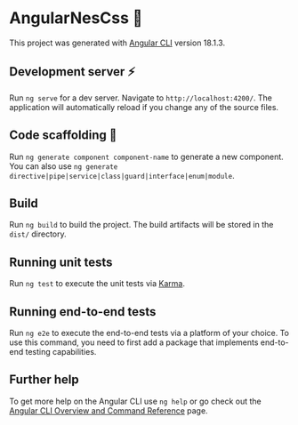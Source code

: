 # AngularNesCss 🚀

This project was generated with [Angular CLI](https://github.com/angular/angular-cli) version 18.1.3.

## Development server ⚡

Run `ng serve` for a dev server. Navigate to `http://localhost:4200/`. The application will automatically reload if you change any of the source files.

## Code scaffolding 👀

Run `ng generate component component-name` to generate a new component. You can also use `ng generate directive|pipe|service|class|guard|interface|enum|module`.

## Build

Run `ng build` to build the project. The build artifacts will be stored in the `dist/` directory.

## Running unit tests

Run `ng test` to execute the unit tests via [Karma](https://karma-runner.github.io).

## Running end-to-end tests

Run `ng e2e` to execute the end-to-end tests via a platform of your choice. To use this command, you need to first add a package that implements end-to-end testing capabilities.

## Further help

To get more help on the Angular CLI use `ng help` or go check out the [Angular CLI Overview and Command Reference](https://angular.dev/tools/cli) page.
